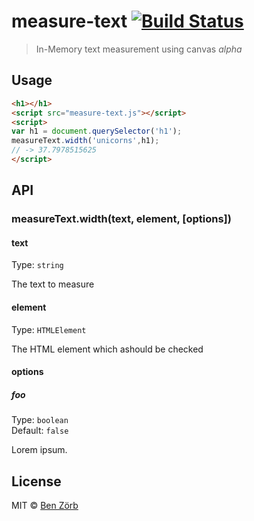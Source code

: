 # measure-text [![Build Status](https://travis-ci.org/bezoerb/measuretext.svg?branch=master)](https://travis-ci.org/bezoerb/measuretext)

> In-Memory text measurement using canvas *alpha*


## Usage


```html
<h1></h1>
<script src="measure-text.js"></script>
<script>
var h1 = document.querySelector('h1');
measureText.width('unicorns',h1);
// -> 37.7978515625
</script>
```



## API

### measureText.width(text, element, [options])

#### text

Type: `string`

The text to measure

#### element

Type: `HTMLElement`

The HTML element which ashould be checked

#### options

##### foo

Type: `boolean`<br>
Default: `false`

Lorem ipsum.



## License

MIT © [Ben Zörb](http://sommerlaune.com)
